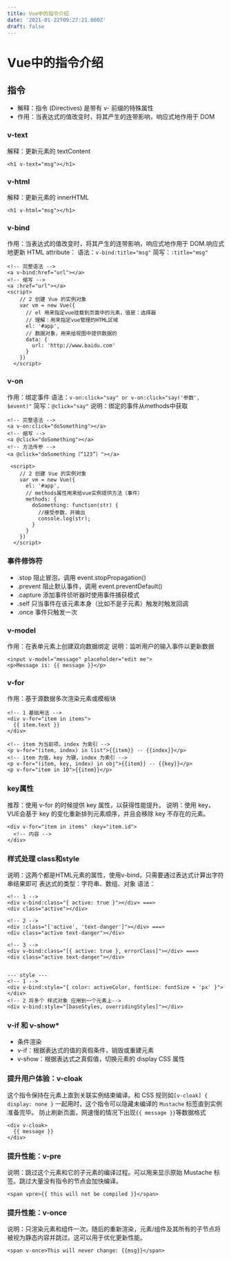```yaml
---
title: Vue中的指令介绍
date: '2021-01-22T09:27:21.000Z'
draft: false
---
```


# Vue中的指令介绍

## 指令

* 解释：指令 \(Directives\) 是带有 v- 前缀的特殊属性
* 作用：当表达式的值改变时，将其产生的连带影响，响应式地作用于 DOM

### **v-text**

解释：更新元素的 textContent

```markup
<h1 v-text="msg"></h1>
```

### **v-html**

解释：更新元素的 innerHTML

```markup
<h1 v-html="msg"></h1>
```

### **v-bind**

作用：当表达式的值改变时，将其产生的连带影响，响应式地作用于 DOM.响应式地更新 HTML attribute： 语法：`v-bind:title="msg"` 简写：`:title="msg"`

```markup
<!-- 完整语法 -->
<a v-bind:href="url"></a>
<!-- 缩写 -->
<a :href="url"></a>
<script>
    // 2 创建 Vue 的实例对象
    var vm = new Vue({
      // el 用来指定vue挂载到页面中的元素，值是：选择器
      // 理解：用来指定vue管理的HTML区域
      el: '#app',
      // 数据对象，用来给视图中提供数据的
      data: {
        url: 'http://www.baidu.com'
      }
    })
  </script>
```

### **v-on**

作用：绑定事件 语法：`v-on:click="say" or v-on:click="say('参数', $event)"` 简写：`@click="say"` 说明：绑定的事件从methods中获取

```markup
<!-- 完整语法 -->
<a v-on:click="doSomething"></a>
<!-- 缩写 -->
<a @click="doSomething"></a>
<!-- 方法传参 -->
<a @click="doSomething（“123”）"></a>

 <script>
    // 2 创建 Vue 的实例对象
    var vm = new Vue({
      el: '#app',
      // methods属性用来给vue实例提供方法（事件）
      methods: {
        doSomething: function(str) {
          //接受参数，并输出
          console.log(str);
        }
      }
    })
  </script>
```

### **事件修饰符**

* .stop 阻止冒泡，调用 event.stopPropagation\(\)
* .prevent 阻止默认事件，调用 event.preventDefault\(\)
* .capture 添加事件侦听器时使用事件捕获模式
* .self 只当事件在该元素本身（比如不是子元素）触发时触发回调
* .once 事件只触发一次

### **v-model**

作用：在表单元素上创建双向数据绑定 说明：监听用户的输入事件以更新数据

```markup
<input v-model="message" placeholder="edit me">
<p>Message is: {{ message }}</p>
```

### **v-for**

作用：基于源数据多次渲染元素或模板块

```markup
<!-- 1 基础用法 -->
<div v-for="item in items">
  {{ item.text }}
</div>

<!-- item 为当前项，index 为索引 -->
<p v-for="(item, index) in list">{{item}} -- {{index}}</p>
<!-- item 为值，key 为键，index 为索引 -->
<p v-for="(item, key, index) in obj">{{item}} -- {{key}}</p>
<p v-for="item in 10">{{item}}</p>
```

### **key属性**

推荐：使用 v-for 的时候提供 key 属性，以获得性能提升。 说明：使用 key，VUE会基于 key 的变化重新排列元素顺序，并且会移除 key 不存在的元素。

```markup
<div v-for="item in items" :key="item.id">
  <!-- 内容 -->
</div>
```

### **样式处理 class和style**

说明：这两个都是HTML元素的属性，使用v-bind，只需要通过表达式计算出字符串结果即可 表达式的类型：字符串、数组、对象 语法：

```markup
<!-- 1 -->
<div v-bind:class="{ active: true }"></div> ===>
<div class="active"></div>

<!-- 2 -->
<div :class="['active', 'text-danger']"></div> ===>
<div class="active text-danger"></div>

<!-- 3 -->
<div v-bind:class="[{ active: true }, errorClass]"></div> ===>
<div class="active text-danger"></div>


--- style ---
<!-- 1 -->
<div v-bind:style="{ color: activeColor, fontSize: fontSize + 'px' }"></div>
<!-- 2 将多个 样式对象 应用到一个元素上-->
<div v-bind:style="[baseStyles, overridingStyles]"></div>
```

### **v-if 和 v-show\***

* 条件渲染
* v-if：根据表达式的值的真假条件，销毁或重建元素
* v-show：根据表达式之真假值，切换元素的 display CSS 属性

### **提升用户体验：v-cloak**

这个指令保持在元素上直到关联实例结束编译。和 CSS 规则如`[v-cloak] { display: none }` 一起用时，这个指令可以隐藏未编译的 `Mustache` 标签直到实例准备完毕。 防止刷新页面，网速慢的情况下出现`{{ message }}`等数据格式

```markup
<div v-cloak>
  {{ message }}
</div>
```

### **提升性能：v-pre**

说明：跳过这个元素和它的子元素的编译过程。可以用来显示原始 Mustache 标签。跳过大量没有指令的节点会加快编译。

```markup
<span vpre>{{ this will not be compiled }}</span>
```

### **提升性能：v-once**

说明：只渲染元素和组件一次。随后的重新渲染，元素/组件及其所有的子节点将被视为静态内容并跳过。这可以用于优化更新性能。

```markup
<span v-once>This will never change: {{msg}}</span>
```

